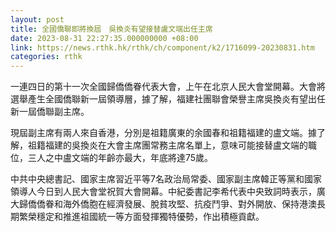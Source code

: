 ```yaml
---
layout: post
title: 全國僑聯即將換屆　吳換炎有望接替盧文端出任主席
date: 2023-08-31 22:27:35.000000000 +08:00
link: https://news.rthk.hk/rthk/ch/component/k2/1716099-20230831.htm
categories: rthk
---
```


一連四日的第十一次全國歸僑僑眷代表大會，上午在北京人民大會堂開幕。大會將選舉產生全國僑聯新一屆領導層，據了解，福建社團聯會榮譽主席吳換炎有望出任新一屆僑聯副主席。

現屆副主席有兩人來自香港，分別是祖籍廣東的余國春和祖籍福建的盧文端。據了解，祖籍福建的吳換炎在大會主席團常務主席名單上，意味可能接替盧文端的職位，三人之中盧文端的年齡亦最大，年底將達75歲。

中共中央總書記、國家主席習近平等7名政治局常委、國家副主席韓正等黨和國家領導人今日到人民大會堂祝賀大會開幕。中紀委書記李希代表中央致詞時表示，廣大歸僑僑眷和海外僑胞在經濟發展、脫貧攻堅、抗疫鬥爭、對外開放、保持港澳長期繁榮穩定和推進祖國統一等方面發揮獨特優勢，作出積極貢獻。
